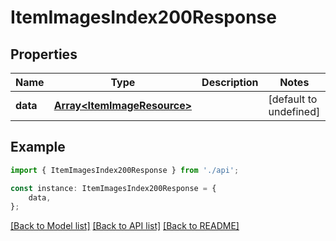 # ItemImagesIndex200Response


## Properties

Name | Type | Description | Notes
------------ | ------------- | ------------- | -------------
**data** | [**Array&lt;ItemImageResource&gt;**](ItemImageResource.md) |  | [default to undefined]

## Example

```typescript
import { ItemImagesIndex200Response } from './api';

const instance: ItemImagesIndex200Response = {
    data,
};
```

[[Back to Model list]](../README.md#documentation-for-models) [[Back to API list]](../README.md#documentation-for-api-endpoints) [[Back to README]](../README.md)
